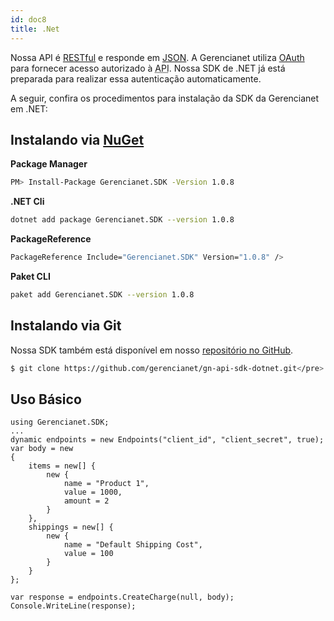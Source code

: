 ```yaml
---
id: doc8
title: .Net
---
```


<p>Nossa API é <a href="https://en.wikipedia.org/wiki/Representational_state_transfer" target="_blank" title="Link Externo">RESTful</a> e responde em <a href="http://www.json.org/" target="_blank" title="Link Externo">JSON</a>. A Gerencianet utiliza <a href="http://oauth.net/" target="_blank" title="Link Externo">OAuth</a> para fornecer acesso autorizado à <abbr title="Application Programming Interface">API</abbr>. Nossa SDK de .NET já está preparada para realizar essa autenticação automaticamente.</p>

A seguir, confira os procedimentos para instalação da SDK da Gerencianet em .NET:

## Instalando via <a href="https://www.nuget.org/packages/Gerencianet.SDK/" target="_blank">NuGet</a>

**Package Manager**

```bash
PM> Install-Package Gerencianet.SDK -Version 1.0.8
```

**.NET Cli**

```bash
dotnet add package Gerencianet.SDK --version 1.0.8
```

**PackageReference**

```bash
PackageReference Include="Gerencianet.SDK" Version="1.0.8" />
```
**Paket CLI**

```bash
paket add Gerencianet.SDK --version 1.0.8
```

## Instalando via Git</a>
Nossa SDK também está disponível em nosso <a href="https://github.com/gerencianet/gn-api-sdk-dotnet" target="_blank">repositório no GitHub</a>.

```bash
$ git clone https://github.com/gerencianet/gn-api-sdk-dotnet.git</pre>
```

## Uso Básico

<!--DOCUSAURUS_CODE_TABS-->
<!--.Net-->
```csharp-interactive
using Gerencianet.SDK;
...
dynamic endpoints = new Endpoints("client_id", "client_secret", true);
var body = new
{
    items = new[] {
        new {
            name = "Product 1",
            value = 1000,
            amount = 2
        }
    },
    shippings = new[] {
        new {
            name = "Default Shipping Cost",
            value = 100
        }
    }
};

var response = endpoints.CreateCharge(null, body);
Console.WriteLine(response);
```
<!--END_DOCUSAURUS_CODE_TABS-->